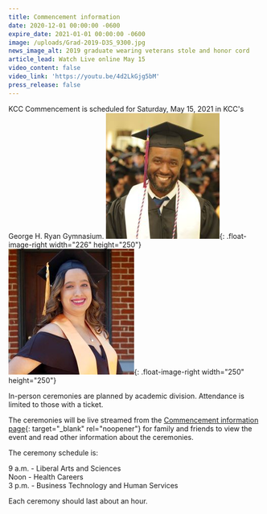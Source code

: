 ```yaml
---
title: Commencement information
date: 2020-12-01 00:00:00 -0600
expire_date: 2021-01-01 00:00:00 -0600
image: /uploads/Grad-2019-D3S_9300.jpg
news_image_alt: 2019 graduate wearing veterans stole and honor cord
article_lead: Watch Live online May 15
video_content: false
video_link: 'https://youtu.be/4d2LkGjg5bM'
press_release: false
---
```

KCC Commencement is scheduled for Saturday, May 15, 2021 in KCC's George H. Ryan Gymnasium.&nbsp;![](/uploads/grad-2019-d3s-9300-250x226.jpg){: .float-image-right width="226" height="250"}![](/uploads/grad-natalie-martinez2020-250x250.jpg){: .float-image-right width="250" height="250"}

In-person ceremonies are planned by academic division. Attendance is limited to those with a ticket.

The ceremonies will be live streamed from the [Commencement information page](https://commencement.kcc.edu/){: target="_blank" rel="noopener"} for family and friends to view the event and read other information about the ceremonies.

The ceremony schedule is:

9 a.m. - Liberal Arts and Sciences<br>Noon - Health Careers<br>3 p.m. - Business Technology and Human Services

Each ceremony should last about an hour.

&nbsp;
